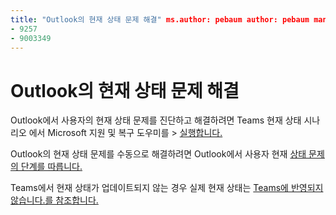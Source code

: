 ```yaml
---
title: "Outlook의 현재 상태 문제 해결" ms.author: pebaum author: pebaum manager: scotv ms.date: 04/8/2021 ms.audience: Admin ms.topic: article ms.service: o365-administration ROBOTS: NOINDEX, NOFOLLOW localization_priority: Priority ms.collection: Adm_O365 ms.custom: (
- 9257
- 9003349
---
```


# <a name="troubleshoot-presence-issues-in-outlook"></a>Outlook의 현재 상태 문제 해결

Outlook에서 사용자의 현재 상태 문제를 진단하고 해결하려면 Teams 현재 상태 시나리오 에서 Microsoft 지원 및 복구 도우미를 > [실행합니다.](https://aka.ms/SaRA-TeamsPresenceScenario)

Outlook의 현재 상태 문제를 수동으로 해결하려면 Outlook에서 사용자 현재 [상태 문제의 단계를 따릅니다.](https://docs.microsoft.com/microsoftteams/troubleshoot/teams-im-presence/issues-with-presence-in-outlook)

Teams에서 현재 상태가 업데이트되지 않는 경우 실제 현재 상태는 [Teams에 반영되지 않습니다.를 참조합니다.](https://docs.microsoft.com/microsoftteams/troubleshoot/teams-im-presence/presence-not-show-actual-status)
